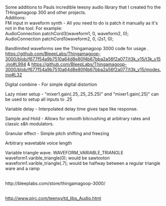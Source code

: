 Some additions to Pauls incredible teesny audio library that I created fro the THingamagoop 300 and other projects. 
<br>
Additions:<br>
FM input in waveform synth - All you need to do is patch it manually as it's not in the tool. For example:<br>
AudioConnection          patchCord3(waveform1, 0, waveform2, 0);<br>
AudioConnection          patchCord1(waveform2, 0, i2s1, 0);<br>

Bandlimited waveforms see the Thingamagoop 3000 code for usage . https://github.com/BleepLabs/Thingamagoop-3000/blob/f677f54a9b7510a64d8e80f4b67bba2a56f2a077/t3k_v15/t3k_v15.ino#L994 & https://github.com/BleepLabs/Thingamagoop-3000/blob/f677f54a9b7510a64d8e80f4b67bba2a56f2a077/t3k_v15/modes.ino#L32<br>

Digital combine - For simple digital distortion<br>

Lazy mixer setup -  "mixer1.gain(.25,.25,.25.25)" and "mixer1.gain(.25)" can be used to setup all inputs to .25

Variable delay - Interpolated delay time gives tape like response. <br>

Sample and Hold - Allows for smooth bitcrushing at arbitrary rates and classic s&h modulators.<br>

Granular effect - Simple pitch shifting  and freezing<br>

Arbitrary wavetable voice length<br>

Variable triangle wave. WAVEFORM_VARIABLE_TRIANGLE <br>
waveform1.varible_triangle(0); would be sawtooton<br>
waveform1.varible_triangle(.7); would be halfway between a regular triangle ware and a ramp<br>

<br>
http://bleeplabs.com/store/thingamagoop-3000/
<br><br>

http://www.pjrc.com/teensy/td_libs_Audio.html




